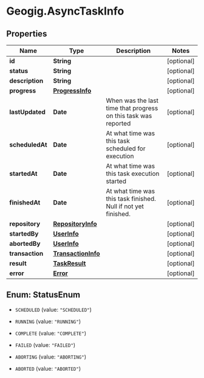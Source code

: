 # Geogig.AsyncTaskInfo

## Properties
Name | Type | Description | Notes
------------ | ------------- | ------------- | -------------
**id** | **String** |  | [optional] 
**status** | **String** |  | [optional] 
**description** | **String** |  | [optional] 
**progress** | [**ProgressInfo**](ProgressInfo.md) |  | [optional] 
**lastUpdated** | **Date** | When was the last time that progress on this task was reported | [optional] 
**scheduledAt** | **Date** | At what time was this task scheduled for execution | [optional] 
**startedAt** | **Date** | At what time was this task execution started | [optional] 
**finishedAt** | **Date** | At what time was this task finished. Null if not yet finished. | [optional] 
**repository** | [**RepositoryInfo**](RepositoryInfo.md) |  | [optional] 
**startedBy** | [**UserInfo**](UserInfo.md) |  | [optional] 
**abortedBy** | [**UserInfo**](UserInfo.md) |  | [optional] 
**transaction** | [**TransactionInfo**](TransactionInfo.md) |  | [optional] 
**result** | [**TaskResult**](TaskResult.md) |  | [optional] 
**error** | [**Error**](Error.md) |  | [optional] 


<a name="StatusEnum"></a>
## Enum: StatusEnum


* `SCHEDULED` (value: `"SCHEDULED"`)

* `RUNNING` (value: `"RUNNING"`)

* `COMPLETE` (value: `"COMPLETE"`)

* `FAILED` (value: `"FAILED"`)

* `ABORTING` (value: `"ABORTING"`)

* `ABORTED` (value: `"ABORTED"`)




